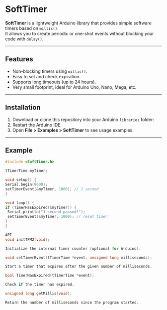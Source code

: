 # SoftTimer

**SoftTimer** is a lightweight Arduino library that provides simple software timers based on `millis()`.  
It allows you to create periodic or one-shot events without blocking your code with `delay()`.

---

## Features
- Non-blocking timers using `millis()`.
- Easy to set and check expiration.
- Supports long timeouts (up to 24 hours).
- Very small footprint, ideal for Arduino Uno, Nano, Mega, etc.

---

## Installation
1. Download or clone this repository into your Arduino `libraries` folder:
2. Restart the Arduino IDE.
3. Open **File > Examples > SoftTimer** to see usage examples.

---

## Example

```cpp
#include <SoftTimer.h>

tTimerTime myTimer;

void setup() {
Serial.begin(9600);
setTimerEvent(&myTimer, 1000); // 1 second
}

void loop() {
if (TimerHasExpired(&myTimer)) {
 Serial.println("1 second passed!");
 setTimerEvent(&myTimer, 1000); // reset timer
}
}

API
void initTPM2(void);

Initialize the internal timer counter (optional for Arduino).

void setTimerEvent(tTimerTime *event, unsigned long milliseconds);

Start a timer that expires after the given number of milliseconds.

bool TimerHasExpired(tTimerTime *event);

Check if the timer has expired.

unsigned long getMillis(void);

Return the number of milliseconds since the program started.
